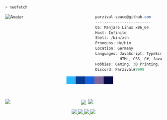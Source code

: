 ```zsh
> neofetch
```

<a href="https://parzival.space">
  <img align="left" src="https://github.com/parzival-space.png" alt="Avatar" width="290"/>
</a>

```csharp
parzival-space@github.com
-------------------------
OS: Manjaro Linux x86_64
Host: Infinite
Shell: /bin/zsh
Pronouns: He/Him
Location: Germany
Languages: JavaScript, TypeScript,
           HTML, CSS, C#, Java, C++, Rust
Hobbies: Gaming, 3D Printing, Hardware Hacking
Discord: Parzival#9999
```

<p align="center">
  &nbsp; &nbsp; &nbsp; &nbsp; &nbsp;
  <img
    alt=""
    src="images/2fb7fc.png"
    width="30"
    height="25"
  /><img
    alt=""
    src="images/06388d.png"
    width="30"
    height="25"
  /><img
    alt=""
    src="images/1864df.png"
    width="30"
    height="25"
  /><img
    alt=""
    src="images/80659d.png"
    width="30"
    height="25"
  /><img
    alt=""
    src="images/050b48.png"
    width="30"
    height="25"
  />
</p>

</br>

<p align="center">
  <a href="https://github.com/DenverCoder1/github-readme-streak-stats" target="_blank">
     <img
      src="https://github-readme-streak-stats.herokuapp.com?user=parzival-space&theme=dark&hide_border=true&background=00000000&count_private=true&ring=02FAFC&fire=02FAFC&currStreakLabel=02FAFC"
      align="left"
      width="47%"
    />
  </a>
  <a href="https://github.com/anuraghazra/github-readme-stats" target="_blank">
    <img 
      src="https://github-readme-stats.vercel.app/api?username=parzival-space&hide_title=true&hide_border=true&bg_color=00000000&text_color=FFFFFF&title_color=02FAFC"
      align="right"
      width="47%"
    />
  </a>
</p>

<p align="center">
  <a href="https://github.com/ryo-ma/github-profile-trophy">
    <img
      src="https://github-profile-trophy.vercel.app/?username=parzival-space&no-bg=true&no-frame=true&margin-h=15&color=02FAFC&theme=darkhub"
      align="center"
    />
  </a>
</p>

<p align="center">
  <a href="https://ubuntu.com/" target="_blank">
    <img src="https://img.shields.io/badge/Ubuntu-E95420?style=for-the-badge&logo=ubuntu&logoColor=white">
  </a>
  <a href="https://manjaro.org/" target="_blank">
    <img src="https://img.shields.io/badge/Manjaro-35BF5C?style=for-the-badge&logo=Manjaro&logoColor=white">
  </a>
  <a href="https://www.microsoft.com/de-de/windows" target="_blank">
    <img src="https://img.shields.io/badge/Windows-0078D6?logo=windows&logoColor=fff&style=for-the-badge">
  </a>
  <a href="https://www.android.com/" target="_blank">
    <img src="https://img.shields.io/badge/Android-3DDC84?logo=android&logoColor=fff&style=for-the-badge">
  </a>
</p>
